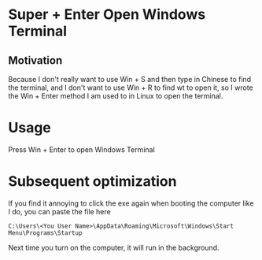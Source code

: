 # Super + Enter Open Windows Terminal
## Motivation
Because I don't really want to use Win + S and then type in Chinese to find the terminal, and I don't want to use Win + R to find wt to open it, so I wrote the Win + Enter method I am used to in Linux to open the terminal.

# Usage
Press Win + Enter to open Windows Terminal

# Subsequent optimization
If you find it annoying to click the exe again when booting the computer like I do, you can paste the file here
```
C:\Users\<You User Name>\AppData\Roaming\Microsoft\Windows\Start Menu\Programs\Startup
```
Next time you turn on the computer, it will run in the background.
